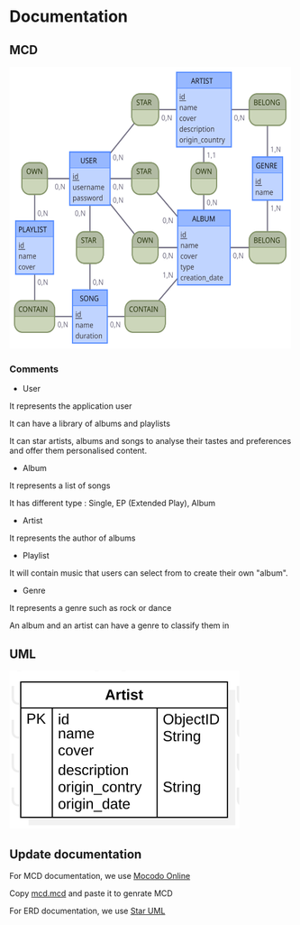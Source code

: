 # Documentation

## MCD

<img src="./mcd/mcd.svg" width="500" height="500">

### Comments

* User

It represents the application user

It can have a library of albums and playlists

It can star artists, albums and songs to analyse their tastes and preferences and offer them personalised content.

* Album 

It represents a list of songs

It has different type : Single, EP (Extended Play), Album

* Artist 

It represents the author of albums

* Playlist 

It will contain music that users can select from to create their own "album".

* Genre 

It represents a genre such as rock or dance

An album and an artist can have a genre to classify them in

## UML 

<img src="./uml/erd.svg">

## Update documentation 

For MCD documentation, we use [Mocodo Online](https://www.mocodo.net/)

Copy [mcd.mcd](./mcd/mcd.mcd) and paste it to genrate MCD

For ERD documentation, we use [Star UML](https://staruml.io/) 
